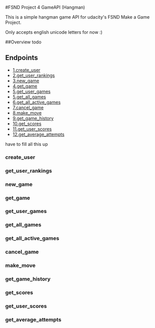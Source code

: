 #FSND Project 4 GameAPI (Hangman)

This is a simple hangman game API for udacity's FSND Make a Game Project.

Only accepts english unicode letters for now :)

##Overview
todo

## Endpoints
*   [1.create_user](#create_user)
*   [2.get_user_rankings](#get_user_rankings)
*   [3.new_game](#new_game)
*   [4.get_game](#get_game)
*   [5.get_user_games](#get_user_games)
*   [5.get_all_games](#get_all_games)
*   [6.get_all_active_games](#get_all_active_games)
*   [7.cancel_game](#cancel_game)
*   [8.make_move](#make_move)
*   [9.get_game_history](#get_game_history)
*   [10.get_scores](#get_scores)
*   [11.get_user_scores](#get_user_scores)
*   [12.get_average_attempts](#get_average_attempts)

have to fill all this up
### create_user
### get_user_rankings
### new_game
### get_game
### get_user_games
### get_all_games
### get_all_active_games
### cancel_game
### make_move
### get_game_history
### get_scores
### get_user_scores
### get_average_attempts
